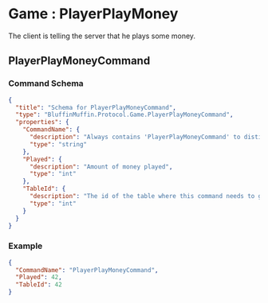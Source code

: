 # Game : PlayerPlayMoney

The client is telling the server that he plays some money.

## PlayerPlayMoneyCommand

### Command Schema

```json
{
  "title": "Schema for PlayerPlayMoneyCommand",
  "type": "BluffinMuffin.Protocol.Game.PlayerPlayMoneyCommand",
  "properties": {
    "CommandName": {
      "description": "Always contains 'PlayerPlayMoneyCommand' to distinguish the command from others.",
      "type": "string"
    },
    "Played": {
      "description": "Amount of money played",
      "type": "int"
    },
    "TableId": {
      "description": "The id of the table where this command needs to go",
      "type": "int"
    }
  }
}
```

### Example

```json
{
  "CommandName": "PlayerPlayMoneyCommand",
  "Played": 42,
  "TableId": 42
}
```

